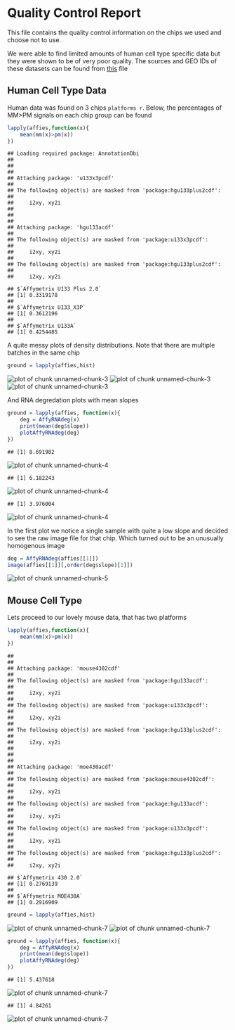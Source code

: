 Quality Control Report
========================================================





This file contains the quality control information on the chips we used and choose not to use. 

We were able to find limited amounts of human cell type specific data but they were shown to be of very poor quality. The sources and GEO IDs of these datasets can be found from [this](/Data/humanCellTypeDesign.tsv) file

Human Cell Type Data
-------------
Human data was found on 3 chips `platforms r`. Below, the percentages of MM>PM signals on each chip group can be found

```r
lapply(affies,function(x){
    mean(mm(x)>pm(x))
})
```

```
## Loading required package: AnnotationDbi
## 
## 
## 
## Attaching package: 'u133x3pcdf'
## 
## The following object(s) are masked from 'package:hgu133plus2cdf':
## 
##     i2xy, xy2i
## 
## 
## 
## Attaching package: 'hgu133acdf'
## 
## The following object(s) are masked from 'package:u133x3pcdf':
## 
##     i2xy, xy2i
## 
## The following object(s) are masked from 'package:hgu133plus2cdf':
## 
##     i2xy, xy2i
```

```
## $`Affymetrix U133 Plus 2.0`
## [1] 0.3319178
## 
## $`Affymetrix U133_X3P`
## [1] 0.3612196
## 
## $`Affymetrix U133A`
## [1] 0.4254485
```

A quite messy plots of density distributions. Note that there are multiple batches in the same chip 

```r
ground = lapply(affies,hist)
```

![plot of chunk unnamed-chunk-3](figure/unnamed-chunk-3-1.png) ![plot of chunk unnamed-chunk-3](figure/unnamed-chunk-3-2.png) ![plot of chunk unnamed-chunk-3](figure/unnamed-chunk-3-3.png) 

And RNA degredation plots with mean slopes

```r
ground = lapply(affies, function(x){
    deg = AffyRNAdeg(x)
    print(mean(deg$slope))
    plotAffyRNAdeg(deg)
})
```

```
## [1] 8.691982
```

![plot of chunk unnamed-chunk-4](figure/unnamed-chunk-4-1.png) 

```
## [1] 6.182243
```

![plot of chunk unnamed-chunk-4](figure/unnamed-chunk-4-2.png) 

```
## [1] 3.976004
```

![plot of chunk unnamed-chunk-4](figure/unnamed-chunk-4-3.png) 

In the first plot we notice a single sample with quite a low slope and decided to see the raw image file for that chip. Which turned out to be an unusually homogenous image


```r
deg = AffyRNAdeg(affies[[1]])
image(affies[[1]][,order(deg$slope)[1]])
```

![plot of chunk unnamed-chunk-5](figure/unnamed-chunk-5-1.png) 

Mouse Cell Type
------------------
Lets proceed to our lovely mouse data, that has two platforms






```r
lapply(affies,function(x){
    mean(mm(x)>pm(x))
})
```

```
## 
## 
## Attaching package: 'mouse4302cdf'
## 
## The following object(s) are masked from 'package:hgu133acdf':
## 
##     i2xy, xy2i
## 
## The following object(s) are masked from 'package:u133x3pcdf':
## 
##     i2xy, xy2i
## 
## The following object(s) are masked from 'package:hgu133plus2cdf':
## 
##     i2xy, xy2i
## 
## 
## 
## Attaching package: 'moe430acdf'
## 
## The following object(s) are masked from 'package:mouse4302cdf':
## 
##     i2xy, xy2i
## 
## The following object(s) are masked from 'package:hgu133acdf':
## 
##     i2xy, xy2i
## 
## The following object(s) are masked from 'package:u133x3pcdf':
## 
##     i2xy, xy2i
## 
## The following object(s) are masked from 'package:hgu133plus2cdf':
## 
##     i2xy, xy2i
```

```
## $`Affymetrix 430 2.0`
## [1] 0.2769139
## 
## $`Affymetrix MOE430A`
## [1] 0.2916909
```

```r
ground = lapply(affies,hist)
```

![plot of chunk unnamed-chunk-7](figure/unnamed-chunk-7-1.png) ![plot of chunk unnamed-chunk-7](figure/unnamed-chunk-7-2.png) 

```r
ground = lapply(affies, function(x){
    deg = AffyRNAdeg(x)
    print(mean(deg$slope))
    plotAffyRNAdeg(deg)
})
```

```
## [1] 5.437618
```

![plot of chunk unnamed-chunk-7](figure/unnamed-chunk-7-3.png) 

```
## [1] 4.84261
```

![plot of chunk unnamed-chunk-7](figure/unnamed-chunk-7-4.png) 

